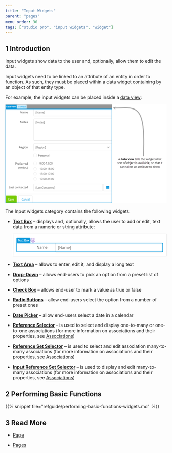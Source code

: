 ```yaml
---
title: "Input Widgets"
parent: "pages"
menu_order: 30
tags: ["studio pro", "input widgets", "widget"]
---
```


## 1 Introduction

Input widgets show data to the user and, optionally, allow them to edit the data.

Input widgets need to be linked to an attribute of an entity in order to function. As such, they must be placed within a data widget containing by an object of that entity type.

For example, the input widgets can be placed inside a [data view](data-view):

![Data view containing widgets](attachments/input-widgets/data-view.png)

The Input widgets category contains the following widgets:

*   [**Text Box**](text-box) – displays and, optionally, allows the user to add or edit, text data from a numeric or string attribute:

    ![Text box containing Name attribute](attachments/input-widgets/text-box.png)

*   [**Text Area**](text-area) – allows to enter, edit it, and display a long text
*   [**Drop-Down**](drop_down) – allows end-users to pick an option from a preset list of options
*   [**Check Box**](check-box) – allows end-user to mark a value as true or false
*   [**Radio Buttons**](radio-buttons) – allow end-users select the option from a number of preset ones
*   [**Date Picker**](date-picker) – allow end-users select a date in a calendar
*   [**Reference Selector**](reference-selector) – is used to select and display one-to-many or one-to-one associations (for more information on associations and their properties, see [Associations](associations))
*   [**Reference Set Selector**](reference-set-selector) –  is used to select and edit association many-to-many associations (for more information on associations and their properties, see [Associations](associations))
*   [**Input Reference Set Selector**](input-reference-set-selector) – is used to display and edit many-to-many associations (for more information on associations and their properties, see [Associations](associations))

## 2 Performing Basic Functions

{{% snippet file="refguide/performing-basic-functions-widgets.md" %}}

## 3 Read More

* [Page](page)

* [Pages](pages)

  